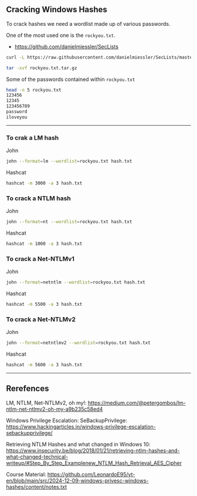 ## Cracking Windows Hashes

To crack hashes we need a wordlist made up of various passwords.

One of the most used one is the `rockyou.txt`.
- https://github.com/danielmiessler/SecLists

```sh
curl -L https://raw.githubusercontent.com/danielmiessler/SecLists/master/Passwords/Leaked-Databases/rockyou.txt.tar.gz > rockyou.txt.tar.gz
```

```sh
tar -xvf rockyou.txt.tar.gz
```

Some of the passwords contained within `rockyou.txt`
```sh
head -n 5 rockyou.txt
123456
12345
123456789
password
iloveyou
```

---
### To crak a LM hash

John
```sh
john --format=lm --wordlist=rockyou.txt hash.txt
```

Hashcat
```sh
hashcat -m 3000 -a 3 hash.txt
```

### To crack a NTLM hash

John
```sh
john --format=nt --wordlist=rockyou.txt hash.txt
```

Hashcat
```sh
hashcat -m 1000 -a 3 hash.txt
```

### To crack a Net-NTLMv1

John
```sh
john --format=netntlm --wordlist=rockyou.txt hash.txt
```

Hashcat
```sh
hashcat -m 5500 -a 3 hash.txt
```

### To crack a Net-NTLMv2

John
```sh
john --format=netntlmv2 --wordlist=rockyou.txt hash.txt
```

Hashcat
```sh
hashcat -m 5600 -a 3 hash.txt
```

---
## Rerefences

LM, NTLM, Net-NTLMv2, oh my!: https://medium.com/@petergombos/lm-ntlm-net-ntlmv2-oh-my-a9b235c58ed4

Windows Privilege Escalation: SeBackupPrivilege: https://www.hackingarticles.in/windows-privilege-escalation-sebackupprivilege/

Retrieving NTLM Hashes and what changed in Windows 10: https://www.insecurity.be/blog/2018/01/21/retrieving-ntlm-hashes-and-what-changed-technical-writeup/#Step_By_Step_Examplenew_NTLM_Hash_Retrieval_AES_Cipher

Course Material: https://github.com/LeonardoE95/yt-en/blob/main/src/2024-12-09-windows-privesc-windows-hashes/content/notes.txt